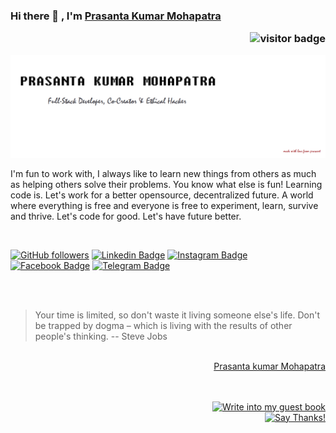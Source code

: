### Hi there 👋 , I'm [Prasanta Kumar Mohapatra](https://www.github.com/prasanta-mohapatra) <p  align="right"><img src="https://visitor-badge.laobi.icu/badge?page_id=prasanta-mohapatra" alt="visitor badge"/></p>

<!--
**prasanta-mohapatra/prasanta-mohapatra** is a ✨ _special_ ✨ repository because its `README.md` (this file) appears on your GitHub profile.

Here are some ideas to get you started:

- 🔭 I’m currently working on ...
- 🌱 I’m currently learning ...
- 👯 I’m looking to collaborate on ...
- 🤔 I’m looking for help with ...
- 💬 Ask me about ...
- 📫 How to reach me: ...
- 😄 Pronouns: ...
- ⚡ Fun fact: ...
-->
![Prasanta Kumar Mohapatra](https://github.com/prasanta-mohapatra/prasanta-mohapatra/blob/master/CO.png?raw=true)


I'm fun to work with, I always like to learn new things from others as much as helping others solve their problems. You know what else is fun! Learning code is. Let's work for a better opensource, decentralized future. A world where everything is free and everyone is free to experiment, learn, survive and thrive. Let's code for good. Let's have future better.

<br/>

[![GitHub followers](https://img.shields.io/github/followers/prasanta-mohapatra?style=social)](https://www.github.com/prasanta-mohapatra)
[![Linkedin Badge](https://img.shields.io/badge/-paacifik-blue?style=flat-square&logo=Linkedin&logoColor=white&link=https://www.linkedin.com/in/prasanta-mohapatra/)](https://www.linkedin.com/in/prasanta-mohapatra/)
[![Instagram Badge](https://img.shields.io/badge/-strange_._r-purple?style=flat-square&logo=Instagram&logoColor=white&link=https://www.instagram.com/strange_._r/)](https://www.instagram.com/strange_._r/)
[![Facebook Badge](https://img.shields.io/badge/-paacifik-blue?style=flat-square&logo=Facebook&logoColor=white&link=https://www.facebook.com/paacifik)](https://www.facebook.com/paacifik)
[![Telegram Badge](https://img.shields.io/badge/-Paacifik-grey?style=flat-square&logo=Telegram&logoColor=white&link=https://telegram.org/@paacifik)](https://telegram.org/@Paacifik)

<!--
# Fun Facts
 ![Stats](https://github.com/prasanta-mohapatra/prasanta-mohapatra/blob/master/stats.png?raw=true) 
![Stats](https://github.com/prasanta-mohapatra/prasanta-mohapatra/blob/master/stats-w.png?raw=true)  
-->

<br/>
<br/>

> Your time is limited, so don't waste it living someone else's life. Don't be trapped by dogma – which is living with the results of other people's thinking.
> -- Steve Jobs


<div align="right">
<!-- 
[![Write into my guest book](https://img.shields.io/badge/-___%20%F0%9F%96%8B%20Write%20into%20my%20guest%20book-red?style=flat-round)](https://github.com/prasanta-mohapatra/prasanta-mohapatra/issues/new?template=Guestbook_entry.md&title=Adding+<username>+to+guestbook) 
<a   href="https://github.com/prasanta-mohapatra/prasanta-mohapatra/issues/new?template=Guestbook_entry.md&title=Adding+<username>+to+guestbook">
<strong> ___ 🖋 Write into my guest book</strong></a>
-->
<br/>

<script type="text/javascript" src="https://platform.linkedin.com/badges/js/profile.js" async defer></script>
<div class="LI-profile-badge"  data-version="v1" data-size="medium" data-locale="en_US" data-type="vertical" data-theme="light" data-vanity="prasanta-mohapatra"><a class="LI-simple-link" href='https://in.linkedin.com/in/prasanta-mohapatra?trk=profile-badge'>Prasanta kumar Mohapatra</a></div>

<br/>
<br/>

[![Write into my guest book](https://img.shields.io/badge/-___%20%F0%9F%96%8B%20Write%20into%20my%20guest%20book-red?style=flat-round)](https://github.com/prasanta-mohapatra/prasanta-mohapatra/issues/new?template=Guestbook_entry.md&title=Adding+<username>+to+guestbook)
<br/>
[![Say Thanks!](https://img.shields.io/badge/Say%20Thanks-!-1EAEDB.svg)](https://saythanks.io/to/mohapatraprasant98@gmail.com)

</div>

<!--
[![Contribution Stats](https://github-contribution-stats.vercel.app/api/?username=prasanta-mohapatra)](https://github.com/LordDashMe/github-contribution-stats/)
[![Github Stats By Anurag](https://github-readme-stats.vercel.app/api?username=prasanta-mohapatra&show_icons=true&title_color=62BFAD&icon_color=79ff97&text_color=F7F8E8&bg_color=151515)](https://github.com/anuraghazra/github-readme-stats)
[![Top Langs](https://github-readme-stats.vercel.app/api/top-langs/?username=prasanta-mohapatra)](https://github.com/anuraghazra/github-readme-stats)
[![Top Langs](https://github-readme-stats.vercel.app/api/top-langs/?username=prasanta-mohapatra&hide=javascript,html)](https://github.com/anuraghazra/github-readme-stats)
-->
